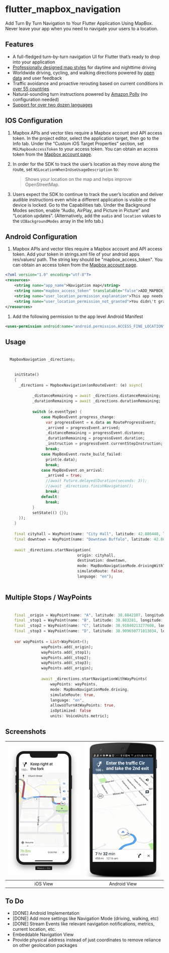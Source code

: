 # flutter_mapbox_navigation

Add Turn By Turn Navigation to Your Flutter Application Using MapBox. Never leave your app when you need to navigate your users to a location.

## Features

* A full-fledged turn-by-turn navigation UI for Flutter that’s ready to drop into your application
* [Professionally designed map styles](https://www.mapbox.com/maps/) for daytime and nighttime driving
* Worldwide driving, cycling, and walking directions powered by [open data](https://www.mapbox.com/about/open/) and user feedback
* Traffic avoidance and proactive rerouting based on current conditions in [over 55 countries](https://docs.mapbox.com/help/how-mapbox-works/directions/#traffic-data)
* Natural-sounding turn instructions powered by [Amazon Polly](https://aws.amazon.com/polly/) (no configuration needed)
* [Support for over two dozen languages](https://docs.mapbox.com/ios/navigation/overview/localization-and-internationalization/)

## IOS Configuration

1. Mapbox APIs and vector tiles require a Mapbox account and API access token. In the project editor, select the application target, then go to the Info tab. Under the “Custom iOS Target Properties” section, set `MGLMapboxAccessToken` to your access token. You can obtain an access token from the [Mapbox account page](https://account.mapbox.com/access-tokens/).

1. In order for the SDK to track the user’s location as they move along the route, set `NSLocationWhenInUseUsageDescription` to:
   > Shows your location on the map and helps improve OpenStreetMap.

1. Users expect the SDK to continue to track the user’s location and deliver audible instructions even while a different application is visible or the device is locked. Go to the Capabilities tab. Under the Background Modes section, enable “Audio, AirPlay, and Picture in Picture” and “Location updates”. (Alternatively, add the `audio` and `location` values to the `UIBackgroundModes` array in the Info tab.)


## Android Configuration

1. Mapbox APIs and vector tiles require a Mapbox account and API access token. Add your token in strings.xml file of your android apps res/values/ path. The string key should be "mapbox_access_token". You can obtain an access token from the [Mapbox account page](https://account.mapbox.com/access-tokens/).
```xml
<?xml version="1.0" encoding="utf-8"?>
<resources>
    <string name="app_name">Navigation map</string>
    <string name="mapbox_access_token" translatable="false">ADD_MAPBOX_ACCESS_TOKEN_HERE</string>
    <string name="user_location_permission_explanation">This app needs location permissions to show its functionality.</string>
    <string name="user_location_permission_not_granted">You didn\'t grant location permissions.</string>
</resources>
```

1. Add the following permission to the app level Android Manifest
```xml
<uses-permission android:name="android.permission.ACCESS_FINE_LOCATION"/>
```

## Usage

```dart

  MapboxNavigation _directions;

```

```dart

    initState()
    {
      _directions = MapboxNavigation(onRouteEvent: (e) async{
      
            _distanceRemaining = await _directions.distanceRemaining;
            _durationRemaining = await _directions.durationRemaining;
      
            switch (e.eventType) {
                case MapBoxEvent.progress_change:
                  var progressEvent = e.data as RouteProgressEvent;
                  _arrived = progressEvent.arrived;
                  _distanceRemaining = progressEvent.distance;
                  _durationRemaining = progressEvent.duration;
                  _instruction = progressEvent.currentStepInstruction;
                  break;
                case MapBoxEvent.route_build_failed:
                  print(e.data);
                  break;
                case MapBoxEvent.on_arrival:
                  _arrived = true;
                  //await Future.delayed(Duration(seconds: 3));
                  //await _directions.finishNavigation();
                  break;
                default:
                  break;
            }
            setState(() {});
      });
    }

    final cityhall = WayPoint(name: "City Hall", latitude: 42.886448, longitude: -78.878372);
    final downtown = WayPoint(name: "Downtown Buffalo", latitude: 42.8866177, longitude: -78.8814924);
            
    await _directions.startNavigation(
                                origin: cityhall, 
                                destination: downtown, 
                                mode: MapBoxNavigationMode.drivingWithTraffic, 
                                simulateRoute: false,
                                language: "en");
  
```

## Multiple Stops / WayPoints

```dart

    final _origin = WayPoint(name: "A", latitude: 38.8842107, longitude: -77.000346);
    final _stop1 = WayPoint(name: "B", latitude: 38.883281, longitude: -77.0037567);
    final _stop2 = WayPoint(name: "C", latitude: 38.91040213277608, longitude: -77.03848242759705);
    final _stop3 = WayPoint(name: "D", latitude: 38.909650771013034, longitude: -77.03850388526917);

    var wayPoints = List<WayPoint>();
                wayPoints.add(_origin);
                wayPoints.add(_stop1);
                wayPoints.add(_stop2);
                wayPoints.add(_stop3);
                wayPoints.add(_origin);

                await _directions.startNavigationWithWayPoints(
                    wayPoints: wayPoints,
                    mode: MapBoxNavigationMode.driving,
                    simulateRoute: true,
                    language: "en", 
                    allowsUTurnAtWayPoints: true, 
                    isOptimized: false
                    units: VoiceUnits.metric);

```

## Screenshots
![Navigation View](screenshots/screenshot1.png?raw=true "iOS View") | ![Android View](screenshots/screenshot2.png?raw=true "Android View")
|:---:|:---:|
| iOS View | Android View |

## To Do
* [DONE] Android Implementation
* [DONE] Add more settings like Navigation Mode (driving, walking, etc)
* [DONE] Stream Events like relevant navigation notifications, metrics, current location, etc. 
* Embeddable Navigation View 
* Provide physical address instead of just coordinates to remove reliance on other geolocation packages
